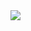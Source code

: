 <div><img src="https://cdn.jsdelivr.net/gh/lcekold/blogimage@main/Network/Snipaste_2024-11-11_16-58-55.png"></div>

